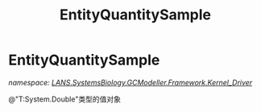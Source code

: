 ﻿---
title: EntityQuantitySample
---

# EntityQuantitySample
_namespace: [LANS.SystemsBiology.GCModeller.Framework.Kernel_Driver](N-LANS.SystemsBiology.GCModeller.Framework.Kernel_Driver.html)_

@"T:System.Double"类型的值对象




